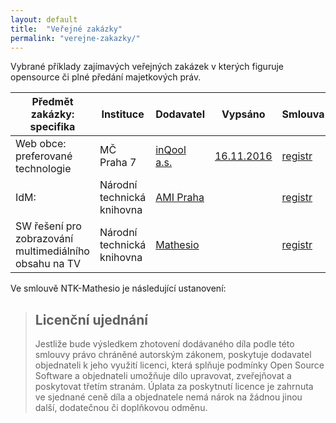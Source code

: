 ```yaml
---
layout: default
title:  "Veřejné zakázky"
permalink: "verejne-zakazky/"
---
```


Vybrané příklady zajímavých veřejných zakázek v kterých figuruje opensource či plné předání majetkových práv.

<table>
  <thead>
    <tr>
      <th>Předmět zakázky: specifika</th>
      <th>Instituce</th>
      <th>Dodavatel</th>
      <th>Vypsáno</th>
      <th>Smlouva</th>
      <th>Cena vč DPH</th>
    </tr>
  </thead>
  <tbody>
    <tr>
      <td>Web obce: preferované technologie</td>
      <td>MČ Praha 7</td>
      <td><a href="https://inqool.cz/">inQool a.s.</a></td>
      <td><a href="http://praha7.cz/21123_Vyzva-Web-MC-Praha-7">16.11.2016 </a></td>
      <td><a href="https://smlouvy.gov.cz/smlouva/1269725">registr</a></td>
      <td>470 690,00</td>
    </tr>
    <tr>
      <td>IdM: </td>
      <td>Národní technická knihovna</td>
      <td><a href="https://www.ami.cz/">AMI Praha</a></td>
      <td></td>
      <td><a href="https://smlouvy.gov.cz/smlouva/2556826">registr</a></td>
      <td>3 980 900,00</td>
    </tr>
    <tr>
      <td>SW řešení pro zobrazování multimediálního obsahu na TV</td>
      <td>Národní technická knihovna</td>
      <td><a href="https://mathesio.com/">Mathesio </a></td>
      <td></td>
      <td><a href="https://smlouvy.gov.cz/smlouva/367425">registr</a></td>
      <td>145 321,00</td>
    </tr>
  </tbody>
</table>

Ve smlouvě NTK-Mathesio je následující ustanovení:

> ## Licenční ujednání
> Jestliže bude výsledkem zhotovení dodávaného díla podle této smlouvy právo
chráněné autorským zákonem, poskytuje dodavatel objednateli k jeho využití licenci,
která splňuje podmínky Open Source Software a objednateli umožňuje dílo
upravovat, zveřejňovat a poskytovat třetím stranám. Úplata za poskytnutí licence je
zahrnuta ve sjednané ceně díla a objednatele nemá nárok na žádnou jinou další,
dodatečnou či doplňkovou odměnu.
